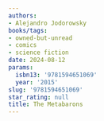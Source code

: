 ```yaml
---
authors:
- Alejandro Jodorowsky
books/tags:
- owned-but-unread
- comics
- science fiction
date: 2024-08-12
params:
  isbn13: '9781594651069'
  year: '2015'
slug: '9781594651069'
star_rating: null
title: The Metabarons
---
```



<!--more-->